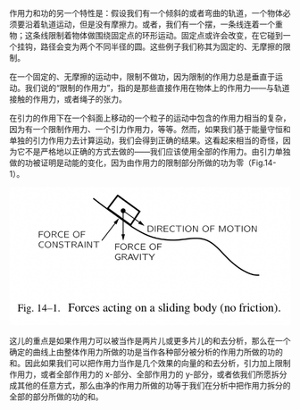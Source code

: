 作用力和功的另一个特性是：假设我们有一个倾斜的或者弯曲的轨道，一个物体必须要沿着轨道运动，但是没有摩擦力。或者，我们有一个摆，一条线连着一个重物；这条线限制着物体做围绕固定点的环形运动。固定点或许会改变，在它碰到一个挂钩，路径会变为两个不同半径的圆。这些例子我们称其为固定的、无摩擦的限制。

在一个固定的、无摩擦的运动中，限制不做功，因为限制的作用力总是垂直于运动。我们说的“限制的作用力”，指的是那些直接作用在物体上的作用力——与轨道接触的作用力，或者绳子的张力。

在引力的作用下在一个斜面上移动的一个粒子的运动中包含的作用力相当的复杂，因为有一个限制作用力、一个引力作用力，等等。然而，如果我们基于能量守恒和单独的引力作用力去计算运动，我们会得到正确的结果。这看起来相当的奇怪，因为它不是严格地以正确的方式去做的——我们应该使用全部的作用力。由引力单独做的功被证明是动能的变化，因为由作用力的限制部分所做的功为零（Fig.14-1）。

![作用在一个滑动的物体上的力（没有摩擦力）](/assets/volume-1/fig-14-1.png)

这儿的重点是如果作用力可以被当作是两片儿或更多片儿的和去分析，那么在一个确定的曲线上由整体作用力所做的功是当作各种部分被分析的作用力所做的功的和。因此如果我们可以把作用力当作是几个效果的向量的和去分析，引力加上限制作用力，或者全部作用力的 x-部分、全部作用力的 y-部分，或者依我们所愿拆分成其他的任意方式，那么由净的作用力所做的功等于我们在分析中把作用力拆分的全部的部分所做的功的和。
